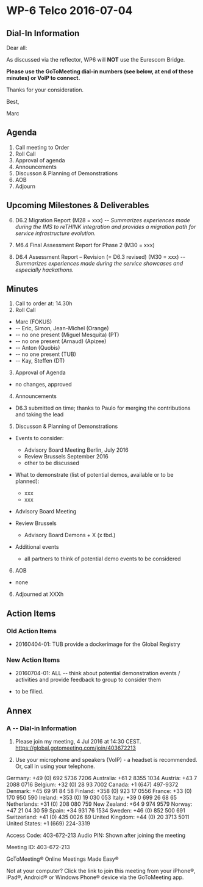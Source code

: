 # WP-6 Telco 2016-07-04

## Dial-In Information

Dear all:

As discussed via the reflector, WP6 will **NOT** use the Eurescom Bridge.

**Please use the GoToMeeting dial-in numbers (see below, at end of these minutes) or VoIP to connect.**

Thanks for your consideration. 

Best,

Marc



## Agenda

1. Call meeting to Order
2. Roll Call
3. Approval of agenda 
4. Announcements
5. Discusson & Planning of Demonstrations
6. AOB
6. Adjourn

## Upcoming Milestones & Deliverables

6. D6.2 Migration Report (M28 = xxx)  --  *Summarizes experiences made during the IMS to reTHINK integration and provides a migration path for service infrastructure evolution.*

7. M6.4 Final Assessment Report for Phase 2 (M30 = xxx)
8. D6.4 Assessment Report – Revision (= D6.3 revised) (M30 = xxx)  -- *Summarizes experiences made during the service showcases and especially hackathons.*

## Minutes

1. Call to order at: 14.30h
2. Roll Call
  * Marc (FOKUS)
  * -- Eric, Simon, Jean-Michel (Orange)
  * -- no one present (Miguel Mesquita) (PT)
  * -- no one present (Arnaud) (Apizee)
  * -- Anton (Quobis)
  * -- no one present (TUB)
  * -- Kay, Steffen (DT)
3. Approval of Agenda
  * no changes, approved
4. Announcements
  * D6.3 submitted on time; thanks to Paulo for merging the contributions and taking the lead
5. Discusson & Planning of Demonstrations

  * Events to consider:
    * Advisory Board Meeting Berlin, July 2016
    * Review Brussels September 2016
    * other to be discussed
    
  * What to demonstrate (list of potential demos, available or to be planned):
    * xxx
    * xxx
    
  * Advisory Board Meeting
  
  * Review Brussels
    * Advisory Board Demons + X (x tbd.)
    
  * Additional events
    * all partners to think of potential demo events to be considered


6. AOB
 * none
6. Adjourned at XXXh

## Action Items

### Old Action Items
* 20160404-01:  TUB provide a dockerimage for the Global Registry

### New Action Items

* 20160704-01:  ALL -- think about potential demonstration events / activities and provide feedback to group to consider them

* to be filled.


## Annex

### A -- Dial-in Information

1.  Please join my meeting, 4 Jul 2016 at 14:30 CEST.
https://global.gotomeeting.com/join/403672213

2.  Use your microphone and speakers (VoIP) - a headset is recommended. Or, call in using your telephone.

Germany: +49 (0) 692 5736 7206
Australia: +61 2 8355 1034
Austria: +43 7 2088 0716
Belgium: +32 (0) 28 93 7002
Canada: +1 (647) 497-9372
Denmark: +45 69 91 84 58
Finland: +358 (0) 923 17 0556
France: +33 (0) 170 950 590
Ireland: +353 (0) 19 030 053
Italy: +39 0 699 26 68 65
Netherlands: +31 (0) 208 080 759
New Zealand: +64 9 974 9579
Norway: +47 21 04 30 59
Spain: +34 931 76 1534
Sweden: +46 (0) 852 500 691
Switzerland: +41 (0) 435 0026 89
United Kingdom: +44 (0) 20 3713 5011
United States: +1 (669) 224-3319

Access Code: 403-672-213
Audio PIN: Shown after joining the meeting

Meeting ID: 403-672-213

GoToMeeting®
Online Meetings Made Easy®

Not at your computer? Click the link to join this meeting from your iPhone®, iPad®, Android® or Windows Phone® device via the GoToMeeting app.
